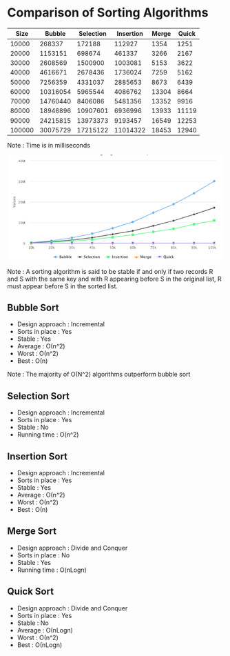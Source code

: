 # Comparison of Sorting Algorithms

|Size|Bubble|Selection|Insertion|Merge|Quick|
|----|------|---------|---------|-----|-----|
|10000|268337|172188|112927|1354	|1251|
|20000|1153151|698674|461337|3266|2167|
|30000|2608569|1500900|1003081|5153|3622|
|40000|4616671|2678436|1736024|7259|5162|
|50000|7256359|4331037|2885653|8673|6439|
|60000|10316054|5965544|4086762|13304|8664|
|70000|14760440|8406086|5481356|13352|9916|
|80000|18946896|10907601|6936996|13933|11119|
|90000|24215815|13973373|9193457|16549|12253|
|100000|30075729|17215122|11014322|18453|12940|

Note : Time is in milliseconds

<p align="center">
<img src="https://github.com/AqdamNaseem/Algorithms/blob/master/Sorting/images/Sorting_Algorithm_Comparison.png" >
</p>

Note : A sorting algorithm is said to be stable if and only if two records R and S with the same key and with R appearing before S in the original list, R must appear before S in the sorted list.

## Bubble Sort

- Design approach : Incremental
- Sorts in place : Yes
- Stable : Yes
- Average : О(n^2)
- Worst : О(n^2)
- Best : О(n)

Note : The majority of O(N^2) algorithms outperform bubble sort

## Selection Sort

- Design approach : Incremental
- Sorts in place : Yes
- Stable : No 
- Running time : O(n^2)

## Insertion Sort

- Design approach : Incremental
- Sorts in place : Yes
- Stable : Yes 
- Average : О(n^2)
- Worst : О(n^2)
- Best : О(n)

## Merge Sort

- Design approach : Divide and Conquer
- Sorts in place : No
- Stable : Yes 
- Running time : O(nLogn)

## Quick Sort

- Design approach : Divide and Conquer
- Sorts in place : Yes
- Stable : No 
- Average : О(nLogn)
- Worst : О(n^2)
- Best : О(nLogn)
